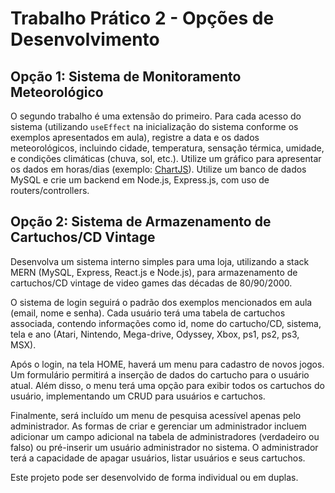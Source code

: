 # Trabalho Prático 2 - Opções de Desenvolvimento

## Opção 1: Sistema de Monitoramento Meteorológico

O segundo trabalho é uma extensão do primeiro. Para cada acesso do sistema (utilizando `useEffect` na inicialização do sistema conforme os exemplos apresentados em aula), registre a data e os dados meteorológicos, incluindo cidade, temperatura, sensação térmica, umidade, e condições climáticas (chuva, sol, etc.). Utilize um gráfico para apresentar os dados em horas/dias (exemplo: [ChartJS](https://www.chartjs.org/docs/latest/samples/line/interpolation.html)). Utilize um banco de dados MySQL e crie um backend em Node.js, Express.js, com uso de routers/controllers.

## Opção 2: Sistema de Armazenamento de Cartuchos/CD Vintage

Desenvolva um sistema interno simples para uma loja, utilizando a stack MERN (MySQL, Express, React.js e Node.js), para armazenamento de cartuchos/CD vintage de video games das décadas de 80/90/2000.

O sistema de login seguirá o padrão dos exemplos mencionados em aula (email, nome e senha). Cada usuário terá uma tabela de cartuchos associada, contendo informações como id, nome do cartucho/CD, sistema, tela e ano (Atari, Nintendo, Mega-drive, Odyssey, Xbox, ps1, ps2, ps3, MSX).

Após o login, na tela HOME, haverá um menu para cadastro de novos jogos. Um formulário permitirá a inserção de dados do cartucho para o usuário atual. Além disso, o menu terá uma opção para exibir todos os cartuchos do usuário, implementando um CRUD para usuários e cartuchos.

Finalmente, será incluído um menu de pesquisa acessível apenas pelo administrador. As formas de criar e gerenciar um administrador incluem adicionar um campo adicional na tabela de administradores (verdadeiro ou falso) ou pré-inserir um usuário administrador no sistema. O administrador terá a capacidade de apagar usuários, listar usuários e seus cartuchos.

Este projeto pode ser desenvolvido de forma individual ou em duplas.
